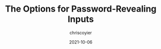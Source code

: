 ---
author: chriscoyier
date: 2021-10-06
publisher: css
tags:
  - html
  - css
  - security
  - usability
target_url: https://css-tricks.com/the-options-for-password-revealing-inputs/
title: The Options for Password-Revealing Inputs
---